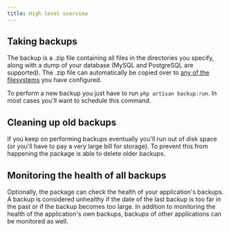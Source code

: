```yaml
---
title: High level overview
---
```


## Taking backups

The backup is a .zip file containing all files in the directories you specify, along with a dump of your database (MySQL and PostgreSQL are supported). The .zip file can automatically be copied over to [any of the filesystems](https://laravel.com/docs/5.3/filesystem) you have configured.

To perform a new backup you just have to run `php artisan backup:run`. In most cases you'll want to schedule this command.

## Cleaning up old backups

If you keep on performing backups eventually you'll run out of disk space (or you'll have to pay a very large bill for storage). To prevent this from happening the package is able to delete older backups.

## Monitoring the health of all backups

Optionally, the package can check the health of your application's backups. A backup is considered unhealthy if the date of the last backup is too far in the past or if the backup becomes too large. In addition to  monitoring the health of the application's own backups, backups of other applications can be monitored as well.
